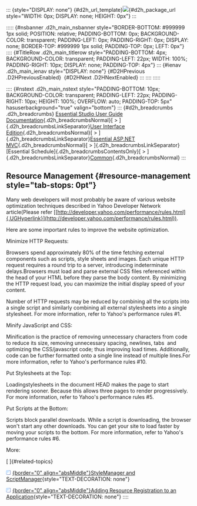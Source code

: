 ::: {style="DISPLAY: none"}
[](ms-xhelp:///?Id=d2h_url_template){#d2h_url_template}![](!package_url!){#d2h_package_url style="WIDTH: 0px; DISPLAY: none; HEIGHT: 0px"}
:::

::::: {#nsbanner .d2h_main_nsbanner style="BORDER-BOTTOM: #999999 1px solid; POSITION: relative; PADDING-BOTTOM: 0px; BACKGROUND-COLOR: transparent; PADDING-LEFT: 0px; PADDING-RIGHT: 0px; DISPLAY: none; BORDER-TOP: #999999 1px solid; PADDING-TOP: 0px; LEFT: 0px"}
:::: {#TitleRow .d2h_main_titlerow style="PADDING-BOTTOM: 4px; BACKGROUND-COLOR: transparent; PADDING-LEFT: 22px; WIDTH: 100%; PADDING-RIGHT: 10px; DISPLAY: none; PADDING-TOP: 4px"}
::: {#ienav .d2h_main_ienav style="DISPLAY: none"}
[](ms-xhelp:///?Id=c2a62048-739a-4de4-a0f2-3c15d2873961){#D2HPrevious .D2HPreviousEnabled}  [](ms-xhelp:///?Id=11be8c58-6d49-4b65-998f-4bf8d370560a){#D2HNext .D2HNextEnabled}
:::
::::
:::::

:::: {#nstext .d2h_main_nstext style="PADDING-BOTTOM: 10px; BACKGROUND-COLOR: transparent; PADDING-LEFT: 22px; PADDING-RIGHT: 10px; HEIGHT: 100%; OVERFLOW: auto; PADDING-TOP: 5px" hasuserbackground="true" valign="bottom"}
::: {#d2h_breadcrumbs .d2h_breadcrumbs}
[Essential Studio User Guide Documentation](ms-xhelp:///?Id=12457748-09e3-4d74-a240-8e049cedf030){.d2h_breadcrumbsNormal}[ \> ]{.d2h_breadcrumbsLinkSeparator}[User Interface Edition](ms-xhelp:///?Id=c29296b7-531c-413b-a0ec-488ca1f7f669){.d2h_breadcrumbsNormal}[ \> ]{.d2h_breadcrumbsLinkSeparator}[Essential ASP.NET MVC](ms-xhelp:///?Id=4b14e7d1-65c4-4f67-b1aa-2c37709905a5){.d2h_breadcrumbsNormal}[ \> ]{.d2h_breadcrumbsLinkSeparator}[Essential Schedule]{.d2h_breadcrumbsContentsOnly}[ \> ]{.d2h_breadcrumbsLinkSeparator}[Common](ms-xhelp:///?Id=c2a62048-739a-4de4-a0f2-3c15d2873961){.d2h_breadcrumbsNormal}
:::

## Resource Management {#resource-management style="tab-stops: 0pt"}

Many web developers will most probably be aware of various website optimization techniques described in Yahoo Developer Network article(Please refer [[http://developer.yahoo.com/performance/rules.html]{.UGHyperlink}](http://developer.yahoo.com/performance/rules.html)).

Here are some important rules to improve the website optimization.

Minimize HTTP Requests:

Browsers spend approximately 80% of the time fetching external components such as scripts, style sheets and images. Each unique HTTP request requires a round trip to a server, introducing indeterminate delays.Browsers must load and parse external CSS files referenced within the head of your HTML before they parse the body content. By minimizing the HTTP request load, you can maximize the initial display speed of your content.

Number of HTTP requests may be reduced by combining all the scripts into a single script and similarly combining all external stylesheets into a single stylesheet. For more information, refer to Yahoo\'s performance rules #1.

Minify JavaScript and CSS:

Minification is the practice of removing unnecessary characters from code to reduce its size, removing unnecessary spacing, newlines, tabs  and optimizing the CSS/javascript code; thus improving load times. Additionally, code can be further formatted onto a single line instead of multiple lines.For more information, refer to Yahoo\'s performance rules #10.

Put Stylesheets at the Top:

Loadingstylesheets in the document HEAD makes the page to start rendering sooner. Because this allows three pages to render progressively. For more information, refer to Yahoo\'s performance rules #5.

Put Scripts at the Bottom:

Scripts block parallel downloads. While a script is downloading, the browser won\'t start any other downloads. You can get your site to load faster by moving your scripts to the bottom. For more information, refer to Yahoo\'s performance rules #6.

More:

[ ]{#related-topics}

[![](button.gif){border="0" align="absMiddle"}StyleManager and ScriptManager](ms-xhelp:///?Id=11be8c58-6d49-4b65-998f-4bf8d370560a){style="TEXT-DECORATION: none"}

[![](button.gif){border="0" align="absMiddle"}Adding Resource Registration to an Application](ms-xhelp:///?Id=71c5dc3c-60cb-4bfd-bcf5-8df41a351be4){style="TEXT-DECORATION: none"}
::::
